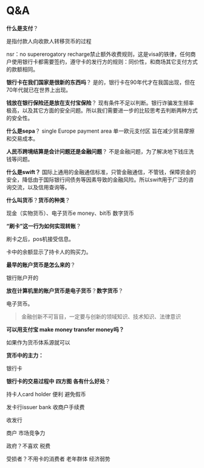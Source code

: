 # Q&A

**什么是支付**？

是指付款人向收款人转移货币的过程

nsr：no supererogatory recharge禁止额外收费规则，这是visa的铁律，任何商户使用银行卡都需要签约，遵守卡的发行方的规则：同价性，和商场其它支付方式的款额相同。

**银行卡在我们国家是很新的东西吗**？
是的，银行卡在90年代才在我国出现，但在70年代就已在世界上出现。

**钱放在银行保险还是放在支付宝保险**？
现有条件不足以判断。银行诈骗发生频率极高，以及其它方面的安全问题。所以我们需要进一步的比较思考去判断两种方式的安全性。

**什么是sepa**？
single Europe payment area 单一欧元支付区 旨在减少贸易摩擦和交易成本。

**人民币跨境结算是会计问题还是金融问题**？
不是金融问题，为了解决地下钱庄洗钱等问题。

**什么是swift？**
国际上通用的金融通信标准，只管金融通信，不管钱，保障资金的安全，降低由于国际银行间债务等因素导致的金融风险。所以swift用于广泛的咨询交流，以及信用查询等。

**什么叫货币**？**货币的种类**？

现金（实物货币）、电子货币e money、bit币 数字货币

**“刷卡”这一行为如何实现转账**？

刷卡之后，pos机接受信息。

卡中的余额显示了持卡人的购买力。

**最早的账户货币是怎么来的**？

银行账户开的

**放在计算机里的账户货币是电子货币**？**数字货币**？

电子货币。

> 金融创新不可盲目，一定要与创新的领域知识、技术知识、法律意识

**可以用支付宝 make money transfer money吗？**

如果作为货币体系源就可以

**货币中的主力：**

银行卡

**银行卡的交易过程中** **四方图** **各有什么好处**？

持卡人card holder  便利 避免假币

发卡行issuer bank 收商户手续费

收发行

商户 市场竞争力

政府？不喜欢 税费

受损者？不用卡的消费者 老年群体 经济弱势

